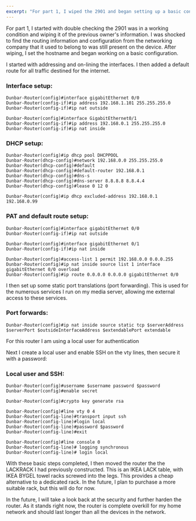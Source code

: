 ```yaml
---
excerpt: "For part 1, I wiped the 2901 and began setting up a basic configuration"
---
```


For part 1, I started with double checking the 2901 was in a working condition and wiping it of the previous owner's information. I was shocked to find the routing information and configuration from the networking company that it used to belong to was still present on the device. After wiping, I set the hostname and began working on a basic configuration.

I started with addressing and on-lining the interfaces. I then added a default route for all traffic destined for the internet.

### Interface setup:

    Dunbar-Router(config)#interface gigabitEthernet 0/0  
    Dunbar-Router(config-if)#ip address 192.168.1.101 255.255.255.0  
    Dunbar-Router(config-if)#ip nat outside
    
    Dunbar-Router(config)#interface GigabitEthernet0/1  
    Dunbar-Router(config-if)#ip address 192.168.0.1 255.255.255.0  
    Dunbar-Router(config-if)#ip nat inside  



### DHCP setup:

    Dunbar-Router(config)#ip dhcp pool DHCPPOOL  
    Dunbar-Router(dhcp-config)#network 192.168.0.0 255.255.255.0  
    Dunbar-Router(dhcp-config)#default  
    Dunbar-Router(dhcp-config)#default-router 192.168.0.1  
    Dunbar-Router(dhcp-config)#dns-s  
    Dunbar-Router(dhcp-config)#dns-server 8.8.8.8 8.8.4.4  
    Dunbar-Router(dhcp-config)#lease 0 12 0

    Dunbar-Router(config)#ip dhcp excluded-address 192.168.0.1 192.168.0.99

### PAT and default route setup:

    Dunbar-Router(config)#interface gigabitEthernet 0/0  
    Dunbar-Router(config-if)#ip nat outside

	Dunbar-Router(config)#interface gigabitEthernet 0/1  
    Dunbar-Router(config-if)#ip nat inside

    Dunbar-Router(config)#access-list 1 permit 192.168.0.0 0.0.0.255  
    Dunbar-Router(config)#ip nat inside source list 1 interface gigabitEthernet 0/0 overload
    Dunbar-Router(config)#ip route 0.0.0.0 0.0.0.0 gigabitEthernet 0/0
    
I then set up some static port translations (port forwarding). This is used for the numerous services I run on my media server, allowing me external access to these services.

### Port forwards:

	Dunbar-Router(config)#ip nat inside source static tcp $serverAddress $serverPort $outsideInterfaceAddress $extendablePort extendable  

For this router I am using a local user for authentication

Next I create a local user and enable SSH on the vty lines, then secure it with a password:

### Local user and SSH:

    Dunbar-Router(config)#username $username password $password
    Dunbar-Router(config)#enable secret

    Dunbar-Router(config)#crypto key generate rsa

    Dunbar-Router(config)#line vty 0 4  
    Dunbar-Router(config-line)#transport input ssh  
    Dunbar-Router(config-line)#login local  
    Dunbar-Router(config-line)#password $password
    Dunbar-Router(config-line)#exit

    Dunbar-Router(config)#line console 0  
    Dunbar-Router(config-line)# logging synchronous  
    Dunbar-Router(config-line)# login local

With these basic steps completed, I then moved the router the the LACKRACK I had previously constructed. This is an IKEA LACK table, with IKEA BYGEL towel racks screwed into the legs. This provides a cheap alternative to a dedicated rack. In the future, I plan to purchase a more suitable rack, but this will do for now.

In the future, I will take a look back at the security and further harden the router. As it stands right now, the router is complete overkill for my home network and should last longer than all the devices in the network.
